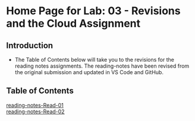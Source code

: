 # Home Page for Lab: 03 - Revisions and the Cloud Assignment

## Introduction

- The Table of Contents below will take you to the revisions for the reading notes assignments. The reading-notes have been revised from the original submission and updated in VS Code and GitHub.

## Table of Contents

<a href="https://github.com/khill365/reading-notes-Read-01">reading-notes-Read-01</a>  
<a href="https://github.com/khill365/reading-notes-Read-02">reading-notes-Read-02</a>